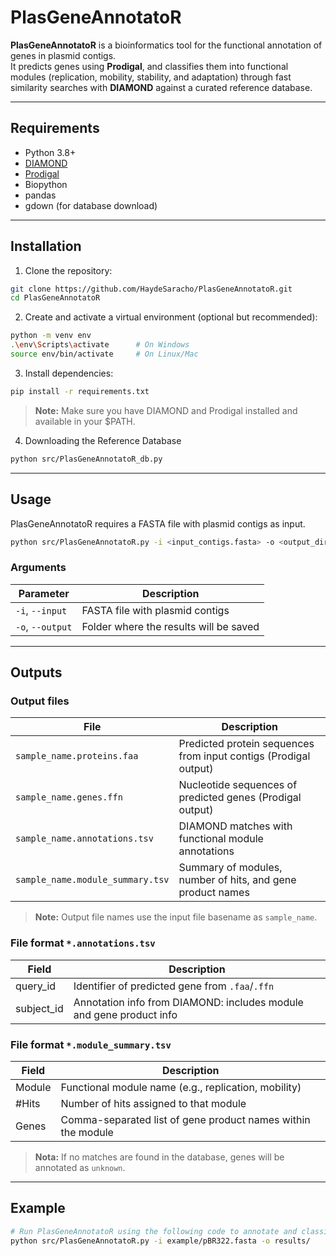 # PlasGeneAnnotatoR

**PlasGeneAnnotatoR** is a bioinformatics tool for the functional annotation of genes in plasmid contigs.  
It predicts genes using **Prodigal**, and classifies them into functional modules (replication, mobility, stability, and adaptation) through fast similarity searches with **DIAMOND** against a curated reference database.

---

## Requirements

- Python 3.8+
- [DIAMOND](https://github.com/bbuchfink/diamond)
- [Prodigal](https://github.com/hyattpd/Prodigal)
- Biopython
- pandas
- gdown (for database download)

---

## Installation

1. Clone the repository:
```bash
git clone https://github.com/HaydeSaracho/PlasGeneAnnotatoR.git
cd PlasGeneAnnotatoR
```

2. Create and activate a virtual environment (optional but recommended):
```bash
python -m venv env
.\env\Scripts\activate      # On Windows
source env/bin/activate     # On Linux/Mac
```

3. Install dependencies:
```bash
pip install -r requirements.txt
```

> **Note:** 
Make sure you have DIAMOND and Prodigal installed and available in your $PATH.

4. Downloading the Reference Database
```bash
python src/PlasGeneAnnotatoR_db.py
```
---

## Usage
PlasGeneAnnotatoR requires a FASTA file with plasmid contigs as input.

```bash
python src/PlasGeneAnnotatoR.py -i <input_contigs.fasta> -o <output_directory>
```

### Arguments

| Parameter         | Description                                 |
|-------------------|---------------------------------------------|
| `-i`, `--input`   | FASTA file with plasmid contigs             |
| `-o`, `--output`  | Folder where the results will be saved      |

---

## Outputs

### Output files

| File                            | Description                                                        |
| ------------------------------- | -------------------------------------------------------------------|
| `sample_name.proteins.faa`      | Predicted protein sequences from input contigs (Prodigal output)   |
| `sample_name.genes.ffn`         | Nucleotide sequences of predicted genes (Prodigal output)          |
| `sample_name.annotations.tsv`   | DIAMOND matches with functional module annotations                 |
| `sample_name.module_summary.tsv`| Summary of modules, number of hits, and gene product names         |

> **Note:** 
Output file names use the input file basename as `sample_name`.

### File format `*.annotations.tsv`

| Field      | Description                                                         |
| ---------- | --------------------------------------------------------------------|
| query_id   | Identifier of predicted gene from `.faa`/`.ffn`                     |
| subject_id | Annotation info from DIAMOND: includes module and gene product info |

### File format `*.module_summary.tsv`

| Field     | Description                                                    |
| --------- | -------------------------------------------------------------- |
| Module    | Functional module name (e.g., replication, mobility)           |
| #Hits     | Number of hits assigned to that module                         |
| Genes     | Comma-separated list of gene product names within the module   |

> **Nota:** If no matches are found in the database, genes will be annotated as `unknown`.

---

## Example

```bash
# Run PlasGeneAnnotatoR using the following code to annotate and classify into functional modules (replication, motility, stability and adaptation) the plasmid proteins.
python src/PlasGeneAnnotatoR.py -i example/pBR322.fasta -o results/ 
```
